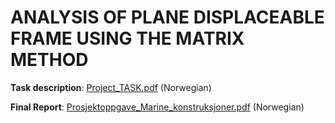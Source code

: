 # ANALYSIS OF PLANE DISPLACEABLE FRAME USING THE MATRIX METHOD

**Task description**: [Project_TASK.pdf](https://github.com/edv1hu/Prosjekt_TMR4167-Stivhetsmatrise/blob/main/Project_TASK.pdf)  (Norwegian) 

**Final Report**: [Prosjektoppgave_Marine_konstruksjoner.pdf](https://github.com/edv1hu/Prosjekt_TMR4167-Stivhetsmatrise/blob/main/Prosjektoppgave_Marine_konstruksjoner.pdf) (Norwegian)

